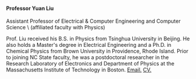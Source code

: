 #### Professor Yuan Liu

Assistant Professor of Electrical & Computer Engineering and Computer Science \\
(affiliated faculty with Physics)

Prof. Liu received his B.S. in Physics from Tsinghua University in Beijing. He also holds a Master's degree in Electrical Engineering and a Ph.D. in Chemical Physics from Brown University in Providence, Rhode Island. Prior to joining NC State faculty, he was a postdoctoral researcher in the Research Laboratory of Electronics and Department of Physics at the Massachusetts Institute of Technology in Boston. [Email.](mailto:q_yuanliu@ncsu.edu) [CV.](/assets/pdf/CV_YuanLiu.pdf) <br/> 
